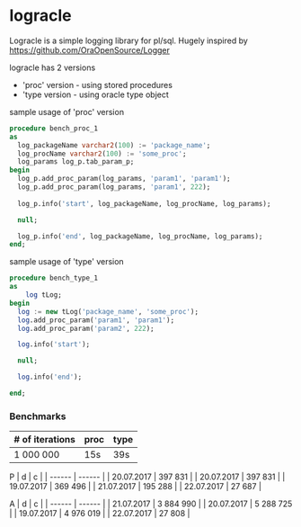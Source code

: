 # logracle



Logracle is a simple logging library for pl/sql.
Hugely inspired by https://github.com/OraOpenSource/Logger

logracle has 2 versions
- 'proc' version - using stored procedures
- 'type version - using oracle type object
  
sample usage of 'proc' version
```sql
procedure bench_proc_1
as
  log_packageName varchar2(100) := 'package_name';
  log_procName varchar2(100) := 'some_proc';
  log_params log_p.tab_param_p;
begin
  log_p.add_proc_param(log_params, 'param1', 'param1');
  log_p.add_proc_param(log_params, 'param1', 222);
  
  log_p.info('start', log_packageName, log_procName, log_params);

  null;

  log_p.info('end', log_packageName, log_procName, log_params);
end;
```

sample usage of 'type' version
```sql
procedure bench_type_1
as
    log tLog;
begin
  log := new tLog('package_name', 'some_proc');
  log.add_proc_param('param1', 'param1');
  log.add_proc_param('param2', 222);

  log.info('start');

  null;

  log.info('end');

end;
```


### Benchmarks

|# of iterations| proc | type |
| ------ | ------ | ------ |
| 1 000 000 | 15s | 39s |


P
| d | c |
| ------ | ------ |
| 20.07.2017 | 397 831 |
| 20.07.2017 | 397 831 |
| 19.07.2017 | 369 496 |
| 21.07.2017 | 195 288 |
| 22.07.2017 |  27 687 |

A
| d | c |
| ------ | ------ |
| 21.07.2017 | 3 884 990 |
| 20.07.2017 | 5 288 725 |
| 19.07.2017 | 4 976 019 |
| 22.07.2017 |    27 808 |
